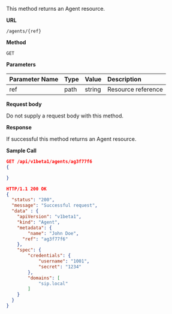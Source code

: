 This method returns an Agent resource.

**URL**

`/agents/{ref}`

**Method**

`GET`

**Parameters**

| Parameter Name | Type   | Value | Description
| ---  | :--------- |  :--------- |  :--------- |
| ref |  path | string | Resource reference |

**Request body**

Do not supply a request body with this method.

**Response**

If successful this method returns an Agent resource.

**Sample Call**

```json
GET /api/v1beta1/agents/ag3f77f6
{

}

HTTP/1.1 200 OK
{
  "status": "200",
  "message": "Successful request",
  "data" : {
    "apiVersion": "v1beta1",
    "kind": "Agent",
    "metadata": {
    	"name": "John Doe",
      "ref": "ag3f77f6"
    },
    "spec": {
    	"credentials": {
    		"username": "1001",
    		"secret": "1234"
    	},
    	"domains": [
    		"sip.local"
    	]
    }
  }
}
```
